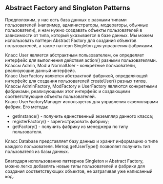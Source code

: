 ## Abstract Factory and Singleton Patterns ##

Предположим, у нас есть база данных с разными типами пользователей (например, администраторы, модераторы, обычные пользователи), и нам нужно создавать объекты пользователей в зависимости от типа, который указывается в базе данных. Мы можем использовать паттерн Abstract Factory для создания объектов пользователей, а также паттерн Singleton для управления фабриками.

Класс User является абстрактным пользователем, он определяет интерфейс для выполнения действия action() разными пользователями. Классы Admin, Mod и NormalUser - конкретные пользователи, реализующие данный интерфейс.  
Класс UserFactory является абстрактной фабрикой, определяющей интерфейс для создания пользователей createUser() разных типов. Классы AdminFactory, ModFactory и UserFactory являются конкретными фабриками, реализующими этот интерфейс и создающими соответствующие объекты пользователей.  
Класс UserFactoryManager используется для управления экземплярами фабрик. Его методы:  
- getInstance() - получить единственный экземпляр данного класса;  
- registerFactory() - зарегистрировать фабрику;  
- getFactory() - получить фабрику из менеджера по типу пользователя.

Класс Database представляет базу данных и хранит информацию о типе каждого пользователя. Метод getUserType() позволяет получить тип пользователя из базы данных.

Благодаря использованию паттернов Singleton и Abstract Factory, можно легко добавлять новые типы пользователей и фабрики для создания соответствующих объектов, не затрагивая уже написанный код.
